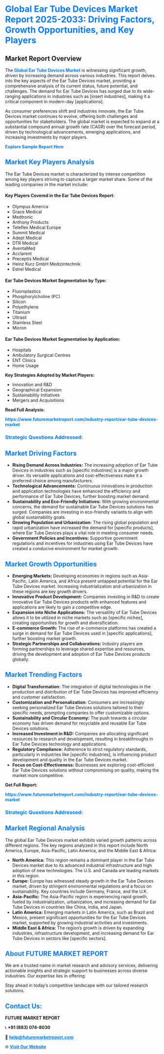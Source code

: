 <h1 style="color: #007BFF;">Global Ear Tube Devices Market Report 2025-2033: Driving Factors, Growth Opportunities, and Key Players</h1>

<section id="overview">
<h2>Market Report Overview</h2>
<p>The <a href="https://www.futuremarketreport.com/industry-report/ear-tube-devices-market" style="color: #007BFF; text-decoration: none;"><strong>Global Ear Tube Devices Market</strong></a> is witnessing significant growth, driven by increasing demand across various industries. This report delves into the key aspects of the Ear Tube Devices market, providing a comprehensive analysis of its current status, future potential, and challenges. The demand for Ear Tube Devices has surged due to its wide-ranging applications in industries such as [insert industries], making it a critical component in modern-day [applications].</p>
<p>As consumer preferences shift and industries innovate, the Ear Tube Devices market continues to evolve, offering both challenges and opportunities for stakeholders. The global market is expected to expand at a substantial compound annual growth rate (CAGR) over the forecast period, driven by technological advancements, emerging applications, and increasing investments by major players.</p>
</section>

<section id="overview">
<p><a href="https://www.futuremarketreport.com/request-sample/reportId=83056" style="color: #007BFF; text-decoration: none;"><strong>Explore Sample Report Here</strong></a></p>
</section>

<section id="key-players">
<h2 style="color: #007BFF;">Market Key Players Analysis</h2>
<p>The Ear Tube Devices market is characterized by intense competition among key players striving to capture a larger market share. Some of the leading companies in the market include:</p>
<h4>Key Players Covered in the Ear Tube Devices Report:</h4>
<ul><li>Olympus America</li><li>Grace Medical</li><li>Medtronic</li><li>Anthony Products</li><li>Teleflex Medical Europe</li><li>Summit Medical</li><li>Adept Medical</li><li>DTR Medical</li><li>AventaMed</li><li>Acclarent</li><li>Preceptis Medical</li><li>Heinz Kurz GmbH Medizintechnik</li><li>Estrel Medical</li></ul>
<h4>Ear Tube Devices Market Segmentation by Type:</h4>
<ul><li>Fluoroplastics</li><li>Phosphorylcholine (PC)</li><li>Silicon</li><li>Polyethylene</li><li>Titanium</li><li>Ultrasil</li><li>Stainless Steel</li><li>Micron</li></ul>

<h4>Ear Tube Devices Market Segmentation by Application:</h4>
<ul><li>Hospitals</li><li>Ambulatory Surgical Centres</li><li>ENT Clinics</li><li>Home Usage</li></ul>
<p><strong>Key Strategies Adopted by Market Players:</strong></p>
<ul>
<li>Innovation and R&D</li>
<li>Geographical Expansion</li>
<li>Sustainability Initiatives</li>
<li>Mergers and Acquisitions</li>
</ul>
</section>

<section>
<p><strong>Read Full Analysis: </strong></p><a href="https://www.futuremarketreport.com/industry-report/ear-tube-devices-market" style="color: #007BFF; text-decoration: none;"><strong>https://www.futuremarketreport.com/industry-report/ear-tube-devices-market</strong></a>
<h3 style="color: #007BFF;">Strategic Questions Addressed:</h3>
</section>

<section id="driving-factors">
<h2 style="color: #007BFF;">Market Driving Factors</h2>
<ul>
<li><strong>Rising Demand Across Industries:</strong> The increasing adoption of Ear Tube Devices in industries such as [specific industries] is a major growth driver. Its versatile applications and cost-effectiveness make it a preferred choice among manufacturers.</li>
<li><strong>Technological Advancements:</strong> Continuous innovations in production and application technologies have enhanced the efficiency and performance of Ear Tube Devices, further boosting market demand.</li>
<li><strong>Sustainability and Eco-Friendly Initiatives:</strong> With growing environmental concerns, the demand for sustainable Ear Tube Devices solutions has surged. Companies are investing in eco-friendly variants to align with global sustainability goals.</li>
<li><strong>Growing Population and Urbanization:</strong> The rising global population and rapid urbanization have increased the demand for [specific products], where Ear Tube Devices plays a vital role in meeting consumer needs.</li>
<li><strong>Government Policies and Incentives:</strong> Supportive government regulations and incentives for industries using Ear Tube Devices have created a conducive environment for market growth.</li>
</ul>
</section>

<section id="growth-opportunities">
<h2 style="color: #007BFF;">Market Growth Opportunities</h2>
<ul>
<li><strong>Emerging Markets:</strong> Developing economies in regions such as Asia-Pacific, Latin America, and Africa present untapped potential for the Ear Tube Devices market. Increasing industrialization and urbanization in these regions are key growth drivers.</li>
<li><strong>Innovative Product Development:</strong> Companies investing in R&D to create innovative Ear Tube Devices products with enhanced features and applications are likely to gain a competitive edge.</li>
<li><strong>Expansion into Niche Applications:</strong> The versatility of Ear Tube Devices allows it to be utilized in niche markets such as [specific niches], creating opportunities for growth and diversification.</li>
<li><strong>E-commerce Growth:</strong> The rise of e-commerce platforms has created a surge in demand for Ear Tube Devices used in [specific applications], further boosting market growth.</li>
<li><strong>Strategic Partnerships and Collaborations:</strong> Industry players are forming partnerships to leverage shared expertise and resources, driving the development and adoption of Ear Tube Devices products globally.</li>
</ul>
</section>

<section id="trending-factors">
<h2 style="color: #007BFF;">Market Trending Factors</h2>
<ul>
<li><strong>Digital Transformation:</strong> The integration of digital technologies in the production and distribution of Ear Tube Devices has improved efficiency and customer satisfaction.</li>
<li><strong>Customization and Personalization:</strong> Consumers are increasingly seeking personalized Ear Tube Devices solutions tailored to their specific needs, prompting companies to offer customizable options.</li>
<li><strong>Sustainability and Circular Economy:</strong> The push towards a circular economy has driven demand for recyclable and reusable Ear Tube Devices solutions.</li>
<li><strong>Increased Investment in R&D:</strong> Companies are allocating significant resources to research and development, resulting in breakthroughs in Ear Tube Devices technology and applications.</li>
<li><strong>Regulatory Compliance:</strong> Adherence to strict regulatory standards, particularly in industries like [specific industries], is influencing product development and quality in the Ear Tube Devices market.</li>
<li><strong>Focus on Cost-Effectiveness:</strong> Businesses are exploring cost-efficient Ear Tube Devices solutions without compromising on quality, making the market more competitive.</li>
</ul>
</section>

<section>
<p><strong>Get Full Report: </strong></p><a href="https://www.futuremarketreport.com/industry-report/ear-tube-devices-market" style="color: #007BFF; text-decoration: none;"><strong>https://www.futuremarketreport.com/industry-report/ear-tube-devices-market</strong></a>
<h3 style="color: #007BFF;">Strategic Questions Addressed:</h3>
</section>


<section id="regional-analysis">
<h2 style="color: #007BFF;">Market Regional Analysis</h2>
<p>The global Ear Tube Devices market exhibits varied growth patterns across different regions. The key regions analyzed in this report include North America, Europe, Asia-Pacific, Latin America, and the Middle East & Africa:</p>
<ul>
<li><strong>North America:</strong> This region remains a dominant player in the Ear Tube Devices market due to its advanced industrial infrastructure and high adoption of new technologies. The U.S. and Canada are leading markets in this region.</li>
<li><strong>Europe:</strong> Europe has witnessed steady growth in the Ear Tube Devices market, driven by stringent environmental regulations and a focus on sustainability. Key countries include Germany, France, and the U.K.</li>
<li><strong>Asia-Pacific:</strong> The Asia-Pacific region is experiencing rapid growth, fueled by industrialization, urbanization, and increasing demand for Ear Tube Devices in countries like China, India, and Japan.</li>
<li><strong>Latin America:</strong> Emerging markets in Latin America, such as Brazil and Mexico, present significant opportunities for the Ear Tube Devices market, supported by growing industrial activities and investments.</li>
<li><strong>Middle East & Africa:</strong> The region’s growth is driven by expanding industries, infrastructure development, and increasing demand for Ear Tube Devices in sectors like [specific sectors].</li>
</ul>
</section>

<footer>
<h2 style="color: #007BFF;">About FUTURE MARKET REPORT</h2>
<p>We are a trusted name in market research and advisory services, delivering actionable insights and strategic support to businesses across diverse industries. Our expertise lies in offering:</p>

<p>Stay ahead in today’s competitive landscape with our tailored research solutions.</p>

<h2 style="color: #007BFF;">Contact Us:</h2>
<p><strong>FUTURE MARKET REPORT</strong></p>
<p>📞 <strong>+91 (883) 074-8030</strong></p>
<p>📧 <strong><a href="mailto:help@futuremarketreport.com" style="color: #007BFF;">help@futuremarketreport.com</a></strong></p>
<p>🌐 <strong><a href="https://www.futuremarketreport.com/" style="color: #007BFF;">Visit Our Website</a></strong></p>
</footer>